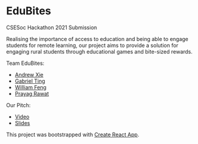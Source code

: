# EduBites

CSESoc Hackathon 2021 Submission

Realising the importance of access to education and being able to engage students for remote learning, our project aims to provide a solution for engaging rural students through educational games and bite-sized rewards.

Team EduBites:

- [Andrew Xie](https://github.com/axieax)
- [Gabriel Ting](https://github.com/gtangelo)
- [William Feng](https://github.com/William-Feng)
- [Prayag Rawat](https://github.com/prayzee)

Our Pitch:

- [Video](https://www.youtube.com/watch?v=Uscr4QLyjOI)
- [Slides](EduBites.pdf)

This project was bootstrapped with [Create React App](https://github.com/facebook/create-react-app).
